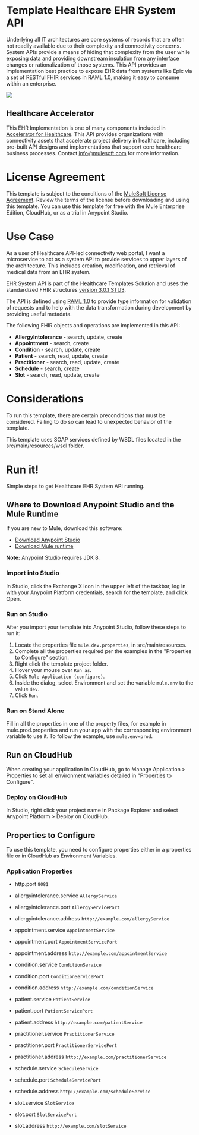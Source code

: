 # Template Healthcare EHR System API

Underlying all IT architectures are core systems of records that are often not readily available due to their complexity and connectivity concerns. System APIs provide a means of hiding that complexity from the user while exposing data and providing downstream insulation from any interface changes or rationalization of those systems. This API provides an implementation best practice to expose EHR data from systems like Epic via a set of RESTful FHIR services in RAML 1.0, making it easy to consume within an enterprise.

![](https://www.lucidchart.com/publicSegments/view/6c0eab9d-b684-43bd-96c5-61b323fd6399/image.png)

## Healthcare Accelerator

This EHR Implementation is one of many components included in [Accelerator for Healthcare](/exchange/68ef9520-24e9-4cf2-b2f5-620025690913/catalyst-accelerator-for-healthcare/). This API provides organizations with connectivity assets that accelerate project delivery in healthcare, including pre-built API designs and implementations that support core healthcare business processes. Contact [info@mulesoft.com](mailto:info@mulesoft.com) for more information.

# License Agreement

This template is subject to the conditions of the <a href="https://s3.amazonaws.com/templates-examples/AnypointTemplateLicense.pdf">MuleSoft License Agreement</a>. Review the terms of the license before downloading and using this template. You can use this template for free with the Mule Enterprise Edition, CloudHub, or as a trial in Anypoint Studio. 

# Use Case

As a user of Healthcare API-led connectivity web portal, I want a microservice to act as a system API to provide services to upper layers of the architecture. This includes creation, modification, and retrieval of medical data from an EHR system.

EHR System API is part of the Healthcare Templates Solution and uses the standardized FHIR structures [version 3.0.1 STU3](https://www.hl7.org/FHIR/index.html).

The API is defined using [RAML 1.0](http://raml.org/) to provide type information for validation of requests and to help with the data transformation during development by providing useful metadata.

The following FHIR objects and operations are implemented in this API:

- **AllergyIntolerance** - search, update, create
- **Appointment** - search, create
- **Condition** - search, update, create
- **Patient** - search, read, update, create
- **Practitioner** - search, read, update, create
- **Schedule** - search, create
- **Slot** - search, read, update, create

# Considerations

To run this template, there are certain preconditions that must be considered. Failing to do so can lead to unexpected behavior of the template.

This template uses SOAP services defined by WSDL files located in the src/main/resources/wsdl folder.

# Run it!

Simple steps to get Healthcare EHR System API running.


## Where to Download Anypoint Studio and the Mule Runtime

If you are new to Mule, download this software:

- [Download Anypoint Studio](https://www.mulesoft.com/platform/studio)
- [Download Mule runtime](https://www.mulesoft.com/lp/dl/mule-esb-enterprise)

**Note:** Anypoint Studio requires JDK 8.

### Import into Studio

In Studio, click the Exchange X icon in the upper left of the taskbar, log in with your Anypoint Platform credentials, search for the template, and click Open.

### Run on Studio

After you import your template into Anypoint Studio, follow these steps to run it:

1. Locate the properties file `mule.dev.properties`, in src/main/resources.
2. Complete all the properties required per the examples in the "Properties to Configure" section.
3. Right click the template project folder.
4. Hover your mouse over `Run as`.
5. Click `Mule Application (configure)`.
6. Inside the dialog, select Environment and set the variable `mule.env` to the value `dev`.
7. Click `Run`.

### Run on Stand Alone

Fill in all the properties in one of the property files, for example in mule.prod.properties and run your app with the corresponding environment variable to use it. To follow the example, use `mule.env=prod`.

## Run on CloudHub

When creating your application in CloudHub, go to Manage Application > Properties to set all environment variables detailed in "Properties to Configure".

### Deploy on CloudHub

In Studio, right click your project name in Package Explorer and select Anypoint Platform > Deploy on CloudHub.

## Properties to Configure

To use this template, you need to configure properties either in a properties file or in CloudHub as Environment Variables. 

### Application Properties

- http.port `8081`

- allergyintolerance.service `AllergyService`
- allergyintolerance.port `AllergyServicePort`
- allergyintolerance.address `http://example.com/allergyService`

- appointment.service `AppointmentService`
- appointment.port `AppointmentServicePort`
- appointment.address `http://example.com/appointmentService`

- condition.service `ConditionService`
- condition.port `ConditionServicePort`
- condition.address `http://example.com/conditionService`

- patient.service `PatientService`
- patient.port `PatientServicePort`
- patient.address `http://example.com/patientService`

- practitioner.service `PractitionerService`
- practitioner.port `PractitionerServicePort`
- practitioner.address `http://example.com/practitionerService`

- schedule.service `ScheduleService`
- schedule.port `ScheduleServicePort`
- schedule.address `http://example.com/scheduleService`

- slot.service `SlotService`
- slot.port `SlotServicePort`
- slot.address `http://example.com/slotService`

